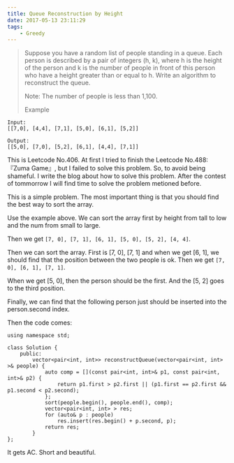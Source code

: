 ```yaml
---
title: Queue Reconstruction by Height
date: 2017-05-13 23:11:29
tags:
    - Greedy
---
```



> Suppose you have a random list of people standing in a queue. Each person is described by a pair of integers (h, k), where h is the height of the person and k is the number of people in front of this person who have a height greater than or equal to h. Write an algorithm to reconstruct the queue.
>
> Note:
> The number of people is less than 1,100.
>
> Example
```
Input:
[[7,0], [4,4], [7,1], [5,0], [6,1], [5,2]]

Output:
[[5,0], [7,0], [5,2], [6,1], [4,4], [7,1]]
```

<!--more-->

This is Leetcode No.406. At first I tried to finish the Leetcode No.488: 『Zuma Game』, but I failed to solve this problem. So, to avoid being shameful. I write the blog about how to solve this problem. After the contest of tommorrow I will find time to solve the problem metioned before.

This is a simple problem. The most important thing is that you should find the best way to sort the array.

Use the example above. We can sort the array first by height from tall to low and the num from small to large.

Then we get `[7, 0], [7, 1], [6, 1], [5, 0], [5, 2], [4, 4]`.

Then we can sort the array. First is [7, 0], [7, 1] and when we get [6, 1], we should find that the position between the two people is ok. Then we get `[7, 0], [6, 1], [7, 1]`.

When we get [5, 0], then the person should be the first. And the [5, 2] goes to the third position.

Finally, we can find that the following person just should be inserted into the person.second index.

Then the code comes:

```
using namespace std;

class Solution {
    public:
        vector<pair<int, int>> reconstructQueue(vector<pair<int, int> >& people) {
            auto comp = [](const pair<int, int>& p1, const pair<int, int>& p2) {
                return p1.first > p2.first || (p1.first == p2.first && p1.second < p2.second);
            };
            sort(people.begin(), people.end(), comp);
            vector<pair<int, int> > res;
            for (auto& p : people)
                res.insert(res.begin() + p.second, p);
            return res;
        }
};
```

It gets AC. Short and beautiful.

